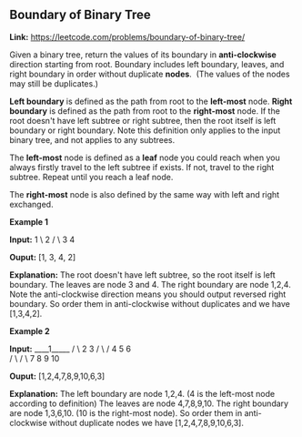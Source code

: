 ﻿## Boundary of Binary Tree

**Link:** https://leetcode.com/problems/boundary-of-binary-tree/

Given a binary tree, return the values of its boundary in **anti-clockwise** direction starting from root. Boundary includes left boundary, leaves, and right boundary in order without duplicate **nodes**.  (The values of the nodes may still be duplicates.)

**Left boundary** is defined as the path from root to the **left-most** node. **Right boundary** is defined as the path from root to the **right-most** node. If the root doesn't have left subtree or right subtree, then the root itself is left boundary or right boundary. Note this definition only applies to the input binary tree, and not applies to any subtrees.

The **left-most** node is defined as a **leaf** node you could reach when you always firstly travel to the left subtree if exists. If not, travel to the right subtree. Repeat until you reach a leaf node.

The **right-most** node is also defined by the same way with left and right exchanged.

**Example 1**

**Input:**
  1
   \\
    2
   / \\
  3   4

**Ouput:**
\[1, 3, 4, 2\]

**Explanation:**
The root doesn't have left subtree, so the root itself is left boundary.
The leaves are node 3 and 4.
The right boundary are node 1,2,4. Note the anti-clockwise direction means you should output reversed right boundary.
So order them in anti-clockwise without duplicates and we have \[1,3,4,2\].

**Example 2**

**Input:**
    \_\_\_\_1\_\_\_\_\_
   /          \\
  2            3
 / \\          / 
4   5        6   
   / \\      / \\
  7   8    9  10  
       
**Ouput:**
\[1,2,4,7,8,9,10,6,3\]

**Explanation:**
The left boundary are node 1,2,4. (4 is the left-most node according to definition)
The leaves are node 4,7,8,9,10.
The right boundary are node 1,3,6,10. (10 is the right-most node).
So order them in anti-clockwise without duplicate nodes we have \[1,2,4,7,8,9,10,6,3\].